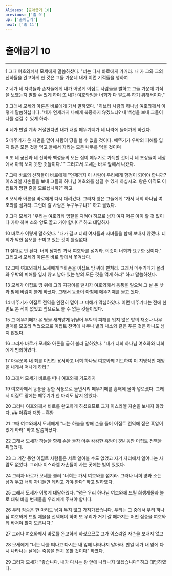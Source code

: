 ```yaml
---
Aliases: [출애굽기 10]
previous: ['출 9']
up: ['출애굽기']
next: ['출 11']
---
```

# 출애굽기 10

***


1 그때 여호와께서 모세에게 말씀하셨다. "너는 다시 바로에게 가거라. 내 가 그와 그의 신하들을 완고하게 한 것은 그들 가운데 내가 이런 기적들을 행하여 

2 네가 네 자녀들과 손자들에게 내가 어떻게 이집트 사람들을 벌하고 그들 가운데 기적을 보였는지 말할 수 있게 하며 또 내가 여호와임을 너희가 다 알도록 하기 위해서이다." 

3 그래서 모세와 아론은 바로에게 가서 말하였다. "히브리 사람의 하나님 여호와께서 이렇게 말씀하십니다. '네가 언제까지 나에게 복종하지 않겠느냐? 내 백성을 보내 그들이 나를 섬길 수 있게 하라. 

4 네가 만일 계속 거절한다면 내가 내일 메뚜기떼가 네 나라에 들어가게 하겠다. 

5 메뚜기가 온 지면을 덮어 사람이 땅을 볼 수 없을 것이다. 메뚜기가 우박의 피해를 입지 않은 모든 것을 먹고 들에서 자라는 모든 나무를 먹을 것이며 

6 또 네 궁전과 네 신하와 백성들의 모든 집이 메뚜기로 가득할 것이니 네 조상들이 세상에서 아직 보지 못한 것들이다.' " 그러고서 모세는 바로 앞에서 나왔다. 

7 그때 바로의 신하들이 바로에게 "언제까지 이 사람이 우리에게 함정이 되어야 합니까? 이스라엘 자손들을 보내 그들의 하나님 여호와를 섬길 수 있게 하십시오. 왕은 아직도 이집트가 망한 줄을 모르십니까?" 하고 

8 모세와 아론을 바로에게 다시 데려갔다. 그러자 왕은 그들에게 "가서 너희 하나님 여호와를 섬겨라. 그런데 갈 사람은 누구누구냐?" 하고 물었다. 

9 그때 모세가 "우리는 여호와께 명절을 지켜야 하므로 남자 여자 어른 아이 할 것 없이 다 가야 하며 소와 양도 끌고 가야 합니다" 하고 대답하자 

10 바로가 이렇게 말하였다. "내가 결코 너희 여자들과 자녀들을 함께 보내지 않겠다. 너희가 악한 음모를 꾸미고 있는 것이 틀림없다. 

11 절대로 안 된다. 너희 남자만 가서 여호와를 섬겨라. 이것이 너희가 요구한 것이다." 그러고서 모세와 아론은 바로 앞에서 쫓겨났다. 

12 그때 여호와께서 모세에게 "네 손을 이집트 땅 위에 뻗쳐라. 그래서 메뚜기떼가 몰려와 우박의 피해를 입지 않고 남아 있는 밭의 모든 것을 먹게 하라" 하고 말씀하셨다. 

13 모세가 이집트 땅 위에 그의 지팡이를 뻗치자 여호와께서 동풍을 일으켜 그 날 온 낮과 밤에 바람이 불게 하셨다. 그래서 동풍이 아침에 메뚜기떼를 몰고 왔다. 

14 메뚜기가 이집트 전역을 완전히 덮어 그 피해가 막심하였다. 이런 메뚜기떼는 전에 한 번도 본 적이 없었고 앞으로도 볼 수 없는 것들이었다. 

15 그 메뚜기떼가 온 땅을 새까맣게 뒤덮어 우박의 피해를 입지 않은 밭의 채소나 나무 열매를 모조리 먹었으므로 이집트 전역에 나무나 밭의 채소와 같은 푸른 것은 하나도 남지 않았다. 

16 그러자 바로가 모세와 아론을 급히 불러 말하였다. "내가 너희 하나님 여호와와 너희에게 범죄하였다. 

17 아무쪼록 내 죄를 이번만 용서하고 너희 하나님 여호와께 기도하여 이 치명적인 재앙을 내게서 떠나게 하라." 

18 그래서 모세가 바로를 떠나 여호와께 기도하자 

19 여호와께서 동풍을 강한 서풍으로 돌변시켜 메뚜기떼를 홍해에 몰아 넣으셨다. 그래서 이집트 땅에는 메뚜기가 한 마리도 남지 않았다. 

20 그러나 여호와께서 바로를 완고하게 하셨으므로 그가 이스라엘 자손을 보내지 않았다. ## 아홉째 재앙 – 흑암 

21 그때 여호와께서 모세에게 "너는 하늘을 향해 손을 들어 이집트 전역에 짙은 흑암이 있게 하라" 하고 말씀하셨다. 

22 그래서 모세가 하늘을 향해 손을 들자 아주 캄캄한 흑암이 3일 동안 이집트 전역을 뒤덮었다. 

23 그 기간 동안 이집트 사람들은 서로 알아볼 수도 없었고 자기 자리에서 일어나는 사람도 없었다. 그러나 이스라엘 자손들이 사는 곳에는 빛이 있었다. 

24 그러자 바로가 모세를 불러 "너희는 가서 여호와를 섬겨라. 그러나 너희 양과 소는 남겨 두고 너희 자녀들만 데리고 가야 한다" 하고 말하였다. 

25 그래서 모세가 이렇게 대답하였다. "왕은 우리 하나님 여호와께 드릴 희생제물과 불로 태워 바칠 번제물을 우리에게 주셔야 합니다. 

26 우리 짐승은 한 마리도 남겨 두지 않고 가져가겠습니다. 우리는 그 중에서 우리 하나님 여호와께 드릴 제물을 선택해야 하며 또 우리가 거기 갈 때까지는 어떤 짐승을 여호와께 바쳐야 할지 모릅니다." 

27 그러나 여호와께서 바로를 완고하게 하셨으므로 그가 이스라엘 자손을 보내지 않고 

28 모세에게 "너는 나를 떠나고 다시는 내 앞에 나타나지 말아라. 만일 네가 내 앞에 다시 나타나는 날에는 죽음을 면치 못할 것이다" 하였다. 

29 그러자 모세가 "좋습니다. 내가 다시는 왕 앞에 나타나지 않겠습니다" 하고 대답하였다.
